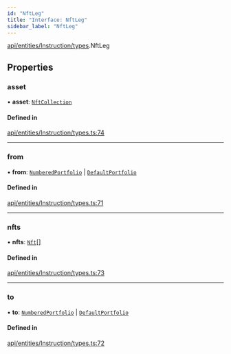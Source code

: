```yaml
---
id: "NftLeg"
title: "Interface: NftLeg"
sidebar_label: "NftLeg"
---
```


[api/entities/Instruction/types](../../../../../../modules/API/Entities/Instruction/Types/Types.md).NftLeg

## Properties

### asset

• **asset**: [`NftCollection`](../../../../../../classes/API/Entities/Asset/NonFungible/NftCollection/NftCollection.md)

#### Defined in

[api/entities/Instruction/types.ts:74](https://github.com/PolymeshAssociation/polymesh-sdk/blob/f8a937f04/src/api/entities/Instruction/types.ts#L74)

___

### from

• **from**: [`NumberedPortfolio`](../../../../../../classes/API/Entities/NumberedPortfolio/NumberedPortfolio.md) \| [`DefaultPortfolio`](../../../../../../classes/API/Entities/DefaultPortfolio/DefaultPortfolio.md)

#### Defined in

[api/entities/Instruction/types.ts:71](https://github.com/PolymeshAssociation/polymesh-sdk/blob/f8a937f04/src/api/entities/Instruction/types.ts#L71)

___

### nfts

• **nfts**: [`Nft`](../../../../../../classes/API/Entities/Asset/NonFungible/Nft/Nft.md)[]

#### Defined in

[api/entities/Instruction/types.ts:73](https://github.com/PolymeshAssociation/polymesh-sdk/blob/f8a937f04/src/api/entities/Instruction/types.ts#L73)

___

### to

• **to**: [`NumberedPortfolio`](../../../../../../classes/API/Entities/NumberedPortfolio/NumberedPortfolio.md) \| [`DefaultPortfolio`](../../../../../../classes/API/Entities/DefaultPortfolio/DefaultPortfolio.md)

#### Defined in

[api/entities/Instruction/types.ts:72](https://github.com/PolymeshAssociation/polymesh-sdk/blob/f8a937f04/src/api/entities/Instruction/types.ts#L72)
